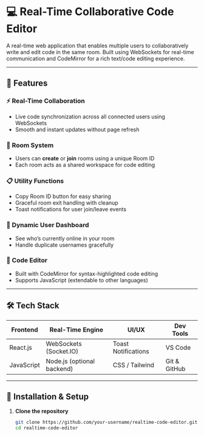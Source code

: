 # 💻 Real-Time Collaborative Code Editor

A real-time web application that enables multiple users to collaboratively write and edit code in the same room. Built using WebSockets for real-time communication and CodeMirror for a rich text/code editing experience.

---

## 🚀 Features

### ⚡ Real-Time Collaboration
- Live code synchronization across all connected users using WebSockets
- Smooth and instant updates without page refresh

### 🔐 Room System
- Users can **create** or **join** rooms using a unique Room ID
- Each room acts as a shared workspace for code editing

### 📋 Utility Functions
- Copy Room ID button for easy sharing
- Graceful room exit handling with cleanup
- Toast notifications for user join/leave events

### 👥 Dynamic User Dashboard
- See who’s currently online in your room
- Handle duplicate usernames gracefully

### 🧠 Code Editor
- Built with CodeMirror for syntax-highlighted code editing
- Supports JavaScript (extendable to other languages)

---

## 🛠️ Tech Stack

| Frontend      | Real-Time Engine | UI/UX         | Dev Tools     |
|---------------|------------------|---------------|---------------|
| React.js      | WebSockets (Socket.IO) | Toast Notifications | VS Code       |
| JavaScript    | Node.js (optional backend) | CSS / Tailwind | Git & GitHub  |

---

## 🔧 Installation & Setup

1. **Clone the repository**
   ```bash
   git clone https://github.com/your-username/realtime-code-editor.git
   cd realtime-code-editor

